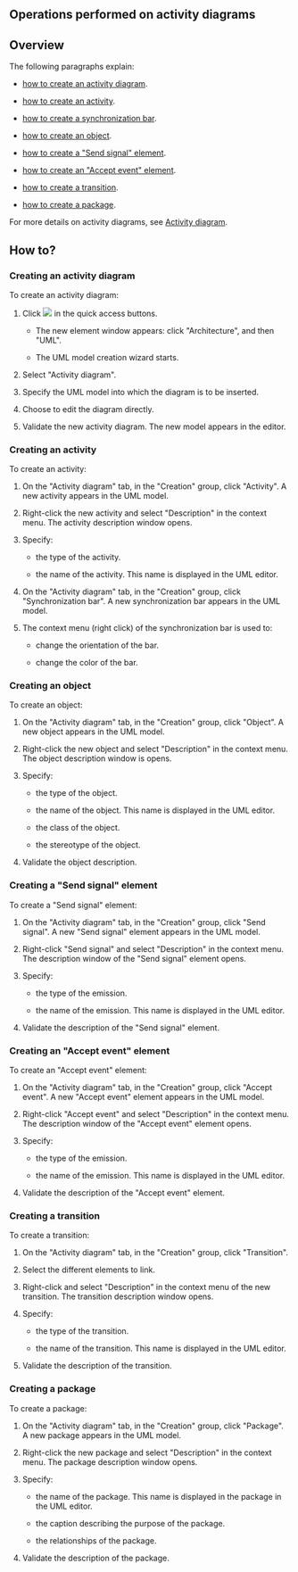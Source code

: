 


## Operations performed on activity diagrams 
			



<a name="NOTE1"></a>
<a name="NOTE1_1"></a>


## Overview
<a name="overview_ELTTEXTE000294"></a>
The following paragraphs explain:

- [how to create an activity diagram](#NOTE2_1).

- [how to create an activity](#NOTE2_2).

- [how to create a synchronization bar](#NOTE2_2).

- [how to create an object](#NOTE2_3).

- [how to create a "Send signal" element](#NOTE2_4).

- [how to create an "Accept event" element](#NOTE2_5).

- [how to create a transition](#NOTE2_6).

- [how to create a package](#NOTE2_7).




For more details on activity diagrams, see [Activity diagram](../Editeurs/2035005.md).

<a name="NOTE2"></a>
<a name="NOTE2_1"></a>


## How to?
<a name="how_ELTTEXTE000318"></a>


### Creating an activity diagram
<a name="creating_activity_diagram_ELTPARAGRAPHE000048"></a>

To create an activity diagram:

1. Click ![](https://doc.pcsoft.fr/en-US/images/image.awp?langid=3&name=ico_nouveau.gif) in the quick access buttons. 

	- The new element window appears: click "Architecture", and then "UML".

	- The UML model creation wizard starts.




2. Select "Activity diagram".

3. Specify the UML model into which the diagram is to be inserted.

4. Choose to edit the diagram directly.

5. Validate the new activity diagram. The new model appears in the editor.



<a name="NOTE2_2"></a>


### Creating an activity
<a name="creating_activity_ELTPARAGRAPHE000070"></a>

To create an activity: 

1. On the "Activity diagram" tab, in the "Creation" group, click "Activity". A new activity appears in the UML model.

2. Right-click the new activity and select "Description" in the context menu. The activity description window opens.

3. Specify:

	- the type of the activity.

	- the name of the activity. This name is displayed in the UML editor.




4. On the "Activity diagram" tab, in the "Creation" group, click "Synchronization bar". A new synchronization bar appears in the UML model.

5. The context menu (right click) of the synchronization bar is used to:

	- change the orientation of the bar.

	- change the color of the bar.






<a name="NOTE2_3"></a>


### Creating an object
<a name="creating_object_ELTPARAGRAPHE000113"></a>

To create an object: 

1. On the "Activity diagram" tab, in the "Creation" group, click "Object". A new object appears in the UML model.

2. Right-click the new object and select "Description" in the context menu. The object description window is opens.

3. Specify:

	- the type of the object.

	- the name of the object. This name is displayed in the UML editor.

	- the class of the object.

	- the stereotype of the object.




4. Validate the object description.



<a name="NOTE2_4"></a>


### Creating a "Send signal" element
<a name="creating_send_signal_element_ELTPARAGRAPHE000142"></a>

To create a "Send signal" element: 

1. On the "Activity diagram" tab, in the "Creation" group, click "Send signal". A new "Send signal" element appears in the UML model.

2. Right-click "Send signal" and select "Description" in the context menu. The description window of the "Send signal" element opens.

3. Specify:

	- the type of the emission.

	- the name of the emission. This name is displayed in the UML editor.




4. Validate the description of the "Send signal" element.



<a name="NOTE2_5"></a>


### Creating an "Accept event" element
<a name="creating_accept_event_element_ELTPARAGRAPHE000169"></a>

To create an "Accept event" element: 

1. On the "Activity diagram" tab, in the "Creation" group, click "Accept event". A new "Accept event" element appears in the UML model.

2. Right-click "Accept event" and select "Description" in the context menu. The description window of the "Accept event" element opens.

3. Specify:

	- the type of the emission.

	- the name of the emission. This name is displayed in the UML editor.




4. Validate the description of the "Accept event" element.



<a name="NOTE2_6"></a>


### Creating a transition
<a name="creating_transition_ELTPARAGRAPHE000196"></a>

To create a transition: 

1. On the "Activity diagram" tab, in the "Creation" group, click "Transition".

2. Select the different elements to link.

3. Right-click and select "Description" in the context menu of the new transition. The transition description window opens.

4. Specify:

	- the type of the transition.

	- the name of the transition. This name is displayed in the UML editor.




5. Validate the description of the transition.



<a name="NOTE2_7"></a>


### Creating a package
<a name="creating_package_ELTPARAGRAPHE000224"></a>

To create a package:

1. On the "Activity diagram" tab, in the "Creation" group, click "Package". A new package appears in the UML model.

2. Right-click the new package and select "Description" in the context menu. The package description window opens.

3. Specify:

	- the name of the package. This name is displayed in the package in the UML editor.

	- the caption describing the purpose of the package.

	- the relationships of the package.




4. Validate the description of the package.





